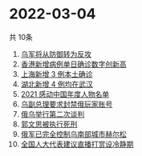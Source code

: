 # 2022-03-04
  共 10条

  <!-- BEGIN -->
  <!-- 最后更新时间:Fri Mar 04 2022 00:54:03 GMT+0000 (Coordinated Universal Time) -->
  1. [乌军将从防御转为反攻](https://www.zhihu.com/search?q=俄罗斯乌克兰)
1. [香港新增病例单日确诊数字创新高](https://www.zhihu.com/search?q=香港疫情)
1. [上海新增 3 例本土确诊](https://www.zhihu.com/search?q=上海疫情)
1. [湖北新增 4 例均在武汉](https://www.zhihu.com/search?q=湖北疫情)
1. [2021 感动中国年度人物名单](https://www.zhihu.com/search?q=感动中国年度人物)
1. [乌副总理要求封禁俄玩家账号](https://www.zhihu.com/search?q=游戏账号)
1. [俄乌举行第二次谈判](https://www.zhihu.com/search?q=俄乌第二次谈判)
1. [郭文思被执行死刑](https://www.zhihu.com/search?q=郭文思)
1. [俄军已完全控制乌南部城市赫尔松](https://www.zhihu.com/search?q=乌俄局势)
1. [全国人大代表建议直播打赏设冷静期](https://www.zhihu.com/search?q=直播打赏设冷静期)
  <!-- END -->
  